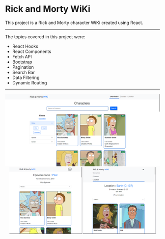 # Rick and Morty WiKi
 
 This project is a Rick and Morty character WiKi created using React.

 ---

 The topics covered in this project were:

* React Hooks
* React Components
* Fetch API
* Bootstrap
* Pagination
* Search Bar
* Data Filtering
* Dynamic Routing

---

<img src='./screenshots/rick-morty-wicki.png' style=''/>
<div style='display: flex; gap: 2px; justify-content: center'>
    <img src='./screenshots/rick-morty-wiki-2.png' style='width: 47%;' />
    <img src='./screenshots/rick-morty-wiki-3.png' style='width: 47%; ' />
</div>
